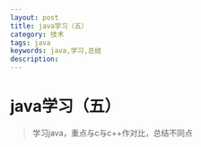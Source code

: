 ```yaml
---
layout: post
title: java学习（五）
category: 技术
tags: java
keywords: java,学习,总结
description: 
---
```


# java学习（五）

> 学习java，重点与c与c++作对比，总结不同点

## 
